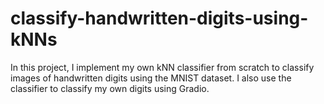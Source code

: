 # classify-handwritten-digits-using-kNNs
In this project, I implement my own kNN classifier from scratch to classify images of handwritten digits using the MNIST dataset. I also use the classifier to classify my own digits using Gradio.
